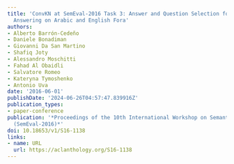 ```yaml
---
title: 'ConvKN at SemEval-2016 Task 3: Answer and Question Selection for Question
  Answering on Arabic and English Fora'
authors:
- Alberto Barrón-Cedeño
- Daniele Bonadiman
- Giovanni Da San Martino
- Shafiq Joty
- Alessandro Moschitti
- Fahad Al Obaidli
- Salvatore Romeo
- Kateryna Tymoshenko
- Antonio Uva
date: '2016-06-01'
publishDate: '2024-06-26T04:57:47.839916Z'
publication_types:
- paper-conference
publication: '*Proceedings of the 10th International Workshop on Semantic Evaluation
  (SemEval-2016)*'
doi: 10.18653/v1/S16-1138
links:
- name: URL
  url: https://aclanthology.org/S16-1138
---
```

